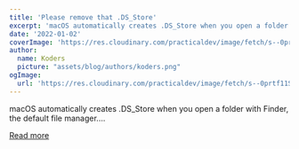 ```yaml
---
title: 'Please remove that .DS_Store'
excerpt: 'macOS automatically creates .DS_Store when you open a folder with Finder, the default file manager....'
date: '2022-01-02'
coverImage: 'https://res.cloudinary.com/practicaldev/image/fetch/s--0prtf11S--/c_imagga_scale,f_auto,fl_progressive,h_420,q_auto,w_1000/https://dev-to-uploads.s3.amazonaws.com/uploads/articles/6jcfgd4eb8zzoy6es4ci.jpeg'
author:
  name: Koders
  picture: "assets/blog/authors/koders.png"
ogImage:
  url: 'https://res.cloudinary.com/practicaldev/image/fetch/s--0prtf11S--/c_imagga_scale,f_auto,fl_progressive,h_420,q_auto,w_1000/https://dev-to-uploads.s3.amazonaws.com/uploads/articles/6jcfgd4eb8zzoy6es4ci.jpeg'
---
```


macOS automatically creates .DS_Store when you open a folder with Finder, the default file manager....

[Read more](https://dev.to/jmau111/please-remove-that-dsstore-39i3)
